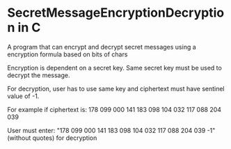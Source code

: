 # SecretMessageEncryptionDecryption in C
A program that can encrypt and decrypt secret messages using a encryption formula based on bits of chars

Encryption is dependent on a secret key. Same secret key must be used to decrypt the message.

For decryption, user has to use same key and ciphertext must have sentinel value of -1.

For example if ciphertext is: 178 099 000 141 183 098 104 032 117 088 204 039

User must enter: "178 099 000 141 183 098 104 032 117 088 204 039 -1" (without quotes) for decryption
